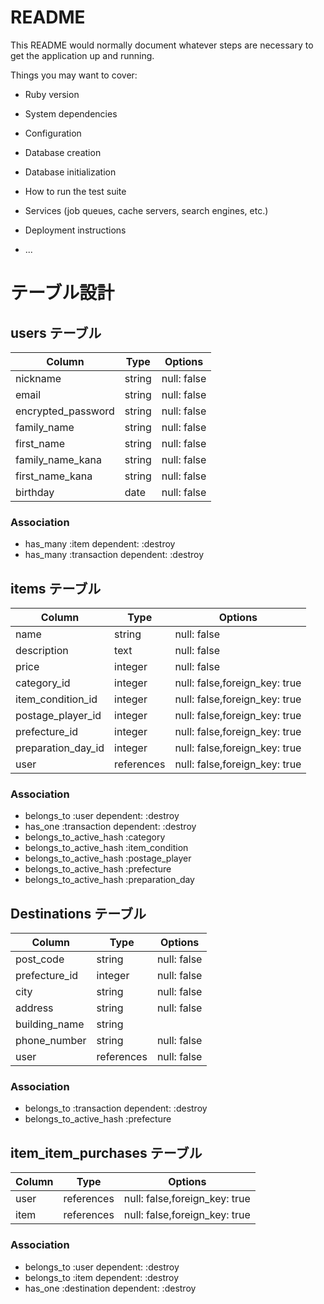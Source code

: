 # README

This README would normally document whatever steps are necessary to get the
application up and running.

Things you may want to cover:

* Ruby version

* System dependencies

* Configuration

* Database creation

* Database initialization

* How to run the test suite

* Services (job queues, cache servers, search engines, etc.)

* Deployment instructions

* ...

# テーブル設計

## users テーブル

| Column             | Type   | Options     |
| ------------------ | ------ | ----------- |
| nickname           | string | null: false |
| email              | string | null: false |
| encrypted_password | string | null: false |
| family_name        | string | null: false |
| first_name         | string | null: false |
| family_name_kana   | string | null: false |
| first_name_kana    | string | null: false |
| birthday           | date   | null: false |

### Association

- has_many :item dependent: :destroy
- has_many :transaction dependent: :destroy

## items テーブル

| Column             | Type       | Options                       |
| ------------------ | ---------- | ----------------------------- |
| name               | string     | null: false                   |
| description        | text       | null: false                   |
| price              | integer    | null: false                   |
| category_id        | integer    | null: false,foreign_key: true |
| item_condition_id  | integer    | null: false,foreign_key: true |
| postage_player_id  | integer    | null: false,foreign_key: true |
| prefecture_id      | integer    | null: false,foreign_key: true |
| preparation_day_id | integer    | null: false,foreign_key: true |
| user               | references | null: false,foreign_key: true |

### Association

- belongs_to :user dependent: :destroy
- has_one :transaction dependent: :destroy
- belongs_to_active_hash :category
- belongs_to_active_hash :item_condition
- belongs_to_active_hash :postage_player
- belongs_to_active_hash :prefecture
- belongs_to_active_hash :preparation_day


## Destinations テーブル
| Column             | Type       | Options     |
| ------------------ | ---------- | ----------- |
| post_code          | string     | null: false |
| prefecture_id      | integer    | null: false |
| city               | string     | null: false |
| address            | string     | null: false |
| building_name      | string     |             |
| phone_number       | string     | null: false |
| user               | references | null: false |
### Association

- belongs_to :transaction dependent: :destroy
- belongs_to_active_hash :prefecture

## item_item_purchases  テーブル

| Column             | Type       | Options                       |
| ------------------ | ---------- | ----------------------------- |
| user               | references | null: false,foreign_key: true |
| item               | references | null: false,foreign_key: true |

### Association

- belongs_to :user dependent: :destroy
- belongs_to :item dependent: :destroy
- has_one :destination dependent: :destroy
